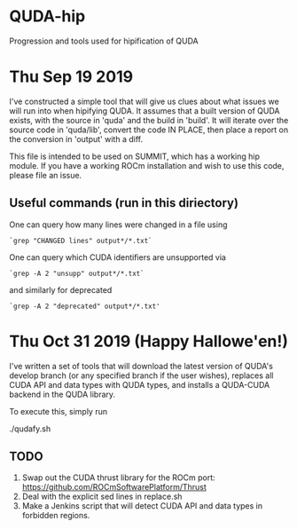 # QUDA-hip
Progression and tools used for hipification of QUDA

# Thu Sep 19 2019

I've constructed a simple tool that will give us clues about what issues we will run 
into when hipifying QUDA. It assumes that a built version of QUDA exists, with the 
source in 'quda' and the build in 'build'. It will iterate over the source code in 
'quda/lib', convert the code IN PLACE, then place a report on the conversion in 
'output' with a diff.

This file is intended to be used on SUMMIT, which has a working hip module. If you have
a working ROCm installation and wish to use this code, please file an issue.

## Useful commands (run in this diriectory)

One can query how many lines were changed in a file using

    `grep "CHANGED lines" output*/*.txt`

One can query which CUDA identifiers are unsupported via

    `grep -A 2 "unsupp" output*/*.txt`

and similarly for deprecated

    `grep -A 2 "deprecated" output*/*.txt'

# Thu Oct 31 2019 (Happy Hallowe'en!)

I've written a set of tools that will download the latest version of QUDA's develop branch
(or any specified branch if the user wishes), replaces all CUDA API and data types with 
QUDA types, and installs a QUDA-CUDA backend in 
the QUDA library.

To execute this, simply run

./qudafy.sh

## TODO

1. Swap out the CUDA thrust library for the ROCm port: https://github.com/ROCmSoftwarePlatform/Thrust 
2. Deal with the explicit sed lines in replace.sh
3. Make a Jenkins script that will detect CUDA API and data types in forbidden regions.

